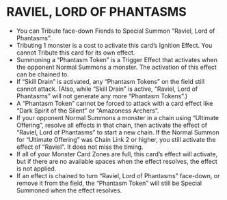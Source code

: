 # RAVIEL, LORD OF PHANTASMS

*   You can Tribute face-down Fiends to Special Summon “Raviel, Lord of Phantasms”.
*   Tributing 1 monster is a cost to activate this card’s Ignition Effect. You cannot Tribute this card for its own effect.
*   Summoning a “Phantasm Token” is a Trigger Effect that activates when the opponent Normal Summons a monster. The activation of this effect can be chained to.
*   If “Skill Drain” is activated, any “Phantasm Tokens” on the field still cannot attack. (Also, while “Skill Drain” is active, “Raviel, Lord of Phantasms” will not generate any more “Phantasm Tokens”.)
*   A “Phantasm Token” cannot be forced to attack with a card effect like “Dark Spirit of the Silent” or “Amazoness Archers”.
*   If your opponent Normal Summons a monster in a chain using “Ultimate Offering”, resolve all effects in that chain, then activate the effect of “Raviel, Lord of Phantasms” to start a new chain. If the Normal Summon for “Ultimate Offering” was Chain Link 2 or higher, you still activate the effect of “Raviel”. It does not miss the timing.
*   If all of your Monster Card Zones are full, this card’s effect will activate, but if there are no available spaces when the effect resolves, the effect is not applied.
*   If an effect is chained to turn “Raviel, Lord of Phantasms” face-down, or remove it from the field, the “Phantasm Token” will still be Special Summoned when the effect resolves.
